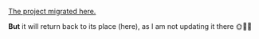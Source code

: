[The project migrated here.](https://github.com/vboilerplate)

**But** it will return back to its place (here), as I am not updating it there 
🌞🥈🚛
